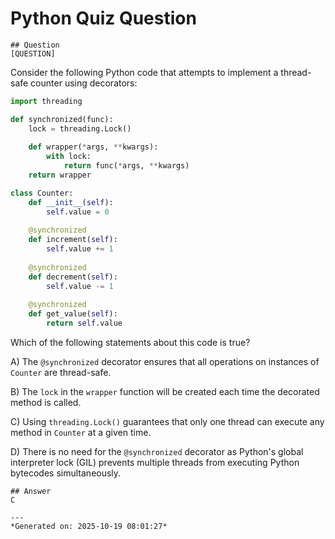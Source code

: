 # Python Quiz Question
    
    ## Question
    [QUESTION]
Consider the following Python code that attempts to implement a thread-safe counter using decorators:

```python
import threading

def synchronized(func):
    lock = threading.Lock()
    
    def wrapper(*args, **kwargs):
        with lock:
            return func(*args, **kwargs)
    return wrapper

class Counter:
    def __init__(self):
        self.value = 0
    
    @synchronized
    def increment(self):
        self.value += 1
    
    @synchronized
    def decrement(self):
        self.value -= 1
    
    @synchronized
    def get_value(self):
        return self.value
```

Which of the following statements about this code is true?

A) The `@synchronized` decorator ensures that all operations on instances of `Counter` are thread-safe.

B) The `lock` in the `wrapper` function will be created each time the decorated method is called.

C) Using `threading.Lock()` guarantees that only one thread can execute any method in `Counter` at a given time.

D) There is no need for the `@synchronized` decorator as Python's global interpreter lock (GIL) prevents multiple threads from executing Python bytecodes simultaneously.
    
    ## Answer
    C
    
    ---
    *Generated on: 2025-10-19 08:01:27*
    